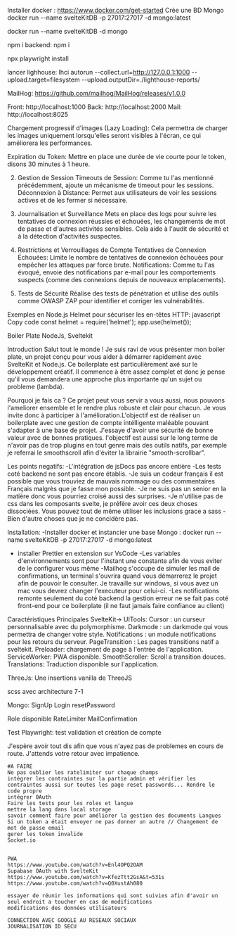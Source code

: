 Installer docker : https://www.docker.com/get-started
Crée une BD Mongo
docker run --name svelteKitDB -p 27017:27017 -d mongo:latest


docker run --name svelteKitDB -d mongo

npm i 
backend: npm i

npx playwright install

lancer lighhouse: 
lhci autorun --collect.url=http://127.0.0.1:1000 --upload.target=filesystem --upload.outputDir=./lighthouse-reports/


MailHog:
https://github.com/mailhog/MailHog/releases/v1.0.0

Front:  http://localhost:1000
Back:   http://localhost:2000
Mail:   http://localhost:8025



Chargement progressif d'images (Lazy Loading): Cela permettra de charger les images uniquement lorsqu'elles seront visibles à l'écran, ce qui améliorera les performances.

Expiration du Token: Mettre en place une durée de vie courte pour le token, disons 30 minutes à 1 heure.



2. Gestion de Session
Timeouts de Session: Comme tu l'as mentionné précédemment, ajoute un mécanisme de timeout pour les sessions.
Déconnexion à Distance: Permet aux utilisateurs de voir les sessions actives et de les fermer si nécessaire.

4. Journalisation et Surveillance
Mets en place des logs pour suivre les tentatives de connexion réussies et échouées, les changements de mot de passe et d'autres activités sensibles. Cela aide à l'audit de sécurité et à la détection d'activités suspectes.

5. Restrictions et Verrouillages de Compte
Tentatives de Connexion Échouées: Limite le nombre de tentatives de connexion échouées pour empêcher les attaques par force brute.
Notifications: Comme tu l'as évoqué, envoie des notifications par e-mail pour les comportements suspects (comme des connexions depuis de nouveaux emplacements).

6. Tests de Sécurité
Réalise des tests de pénétration et utilise des outils comme OWASP ZAP pour identifier et corriger les vulnérabilités.



Exemples en Node.js
Helmet pour sécuriser les en-têtes HTTP:
javascript
Copy code
const helmet = require('helmet');
app.use(helmet());



Boiler Plate NodeJs, Sveltekit

Introduction
Salut tout le monde ! Je suis ravi de vous présenter mon boiler plate, un projet conçu pour vous aider à démarrer rapidement avec SvelteKit et Node.js. Ce boilerplate est particulièrement axé sur le développement créatif. Il commence à être assez complet et donc je pense qu'il vous demandera une approche plus importante qu'un sujet ou probleme (lambda).

Pourquoi je fais ca ?
Ce projet peut vous servir a vous aussi, nous pouvons l'ameliorer ensemble et le rendre plus robuste et clair pour chacun.
Je vous invite donc à participer à l'amélioration.L'objectif est de réaliser un boilerplate avec une gestion de compte intélligente maléable pouvant s'adapter à une base de projet. J'essaye d'avoir une sécurité de bonne valeur avec de bonnes pratiques.
l'objectif est aussi sur le long terme de n'avoir pas de trop plugins en tout genre mais des outils natifs, par exemple je referrai le smoothscroll afin d'éviter la librairie "smooth-scrollbar".

Les points negatifs: 
-L'intégration de jsDocs pas encore entière
-Les tests coté backend ne sont pas encore établis.
-Je suis un codeur français il est possible que vous trouviez de mauvais nommage ou des commentaires Français malgrès que je fasse mon possible.
-Je ne suis pas un senior en la matière donc vous pourriez croisé aussi des surprises.
-Je n'utilise pas de css dans les composants svelte, je préfère avoir ces deux choses dissociées. Vous pouvez tout de même utiliser les inclusions grace a sass
-Bien d'autre choses que je ne concidère pas.












Installation:
-Installer docker et instancier une base Mongo  : docker run --name svelteKitDB -p 27017:27017 -d mongo:latest
- installer Prettier en extension sur VsCode
-Les variables d'environnements sont pour l'instant une constante afin de vous eviter de le configurer vous même
-Mailhog s'occupe de simuler les mail de confirmations, un terminal s'ouvrira quand vous démarrerez le projet afin de pouvoir le consulter. Je travaille sur windows, si vous avez un mac vous devrez changer l'executeur pour celui-ci.
-Les notifications remonte seulement du coté backend la gestion erreur ne se fait pas coté front-end pour ce boilerplate (il ne faut jamais faire confiance au client)

Caractéristiques Principales
SvelteKit-> UITools: 
Cursor : un curseur personnalisable avec du polymorphisme.
Darkmode : un darkmode qui vous permettra de changer votre style.
Notifications : un module notifications pour les retours du serveur.
PageTransition : Les pages transitions natif a sveltekit.
Preloader: chargement de page à l'entrée de l'application.
ServiceWorker: PWA disponible.
SmoothScroller: Scroll a transition douces.
Translations: Traduction disponible sur l'application.

ThreeJs: Une insertions vanilla de ThreeJS

scss avec architecture 7-1

Mongo:
SignUp
Login
resetPassword

Role disponible
RateLimiter
MailConfirmation

Test Playwright:
test validation et création de compte

J'espère avoir tout dis afin que vous n'ayez pas de problemes en cours de route.
J'attends votre retour avec impatience.




    #A FAIRE
    Ne pas oublier les ratelimiter sur chaque champs
    intégrer les contraintes sur la partie admin et vérifier les contraintes aussi sur toutes les page reset passwords... Rendre le code propre
    intégrer 0Auth
    Faire les tests pour les roles et langue
    mettre la lang dans local storage
    savoir comment faire pour améliorer la gestion des documents Langues
    Si un token a était envoyer ne pas donner un autre // Changement de mot de passe email
    gerer les token invalide
    Socket.io


    PWA
    https://www.youtube.com/watch?v=Enl4OPQ2OAM
    Supabase OAuth with SvelteKit
    https://www.youtube.com/watch?v=KfezTtt2GsA&t=531s
    https://www.youtube.com/watch?v=Q0XustAh080

    essayer de réunir les informations qui sont suivies afin d'avoir un seul endroit a toucher en cas de modifications
    modifications des données utilisateurs
    
    CONNECTION AVEC GOOGLE AU RESEAUX SOCIAUX
    JOURNALISATION ID SECU
    
